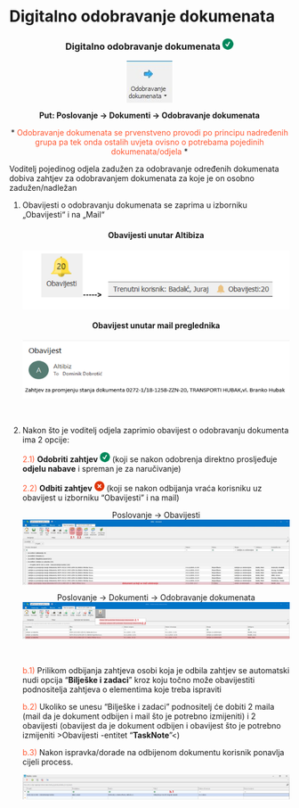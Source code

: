 # Digitalno odobravanje dokumenata 

### <p align=center>**Digitalno odobravanje dokumenata** ![Checkmark](./images/checkMark20.png)</p>

<img src="../images/odobravanjeDokumenata.png"
    alt="Odobravanje dokumenata"
    style="display: block;
            margin-left: auto;
            margin-right: auto;" 
/>

**<p align=center>Put: Poslovanje → Dokumenti → Odobravanje dokumenata**  

<p align=center> * <span style="color:#ff5630">Odobravanje dokumenata se prvenstveno provodi po principu nadređenih grupa pa tek onda ostalih uvjeta ovisno o potrebama pojedinih dokumenata/odjela</span> *</p>

Voditelj pojedinog odjela zadužen za odobravanje određenih dokumenata dobiva zahtjev za odobravanjem dokumenata za koje je on osobno zadužen/nadležan

1. Obavijesti o odobravanju dokumenata se zaprima u izborniku „Obavijesti“ i na „Mail“

    #### <p align=center>Obavijesti unutar Altibiza
    <img src="../images/odobravanjeDokumenata1.png"
        alt="Odobravanje dokumenata"
        style="display: block;
                margin-left: auto;
                margin-right: auto;" 
    />

    #### <p align=center>Obavijest unutar mail preglednika
    <img src="../images/odobravanjeDokumenata2.png"
        alt="Odobravanje dokumenata"
        style="display: block;
                margin-left: auto;
                margin-right: auto;" 
    />
    <br></br>

2. Nakon što je voditelj odjela zaprimio obavijest o odobravanju dokumenta ima 2 opcije:

    <span style="color:#ff5630">2.1)</span> **Odobriti zahtjev** ![Checkmark](./images/checkMark18.png) (koji se nakon odobrenja direktno prosljeđuje **odjelu nabave** i spreman je za naručivanje)

    <span style="color:#ff5630">2.2)</span> **Odbiti zahtjev** ![Crossmark](./images/crossMark18.png) (koji se nakon odbijanja vraća korisniku uz obavijest u izborniku “Obavijesti” i na mail)    

    <p align=center> Poslovanje → Obavijesti
    <img src="../images/odobravanjeDokumenata3.png"
        alt="Odobravanje dokumenata"
        style="display: block;
                margin-left: auto;
                margin-right: auto;" 
    />

    <p align=center> Poslovanje → Dokumenti → Odobravanje dokumenata
    <img src="../images/odobravanjeDokumenata4.png"
        alt="Odobravanje dokumenata"
        style="display: block;
                margin-left: auto;
                margin-right: auto;" 
    />
    <br></br>

    <span style="color:#ff5630">b.1)</span> Prilikom odbijanja zahtjeva osobi koja je odbila zahtjev se automatski nudi opcija “**Bilješke i zadaci**” kroz koju točno može obavijestiti podnositelja zahtjeva o elementima koje treba ispraviti 

    <span style="color:#ff5630">b.2)</span> Ukoliko se unesu “Bilješke i zadaci” podnositelj će dobiti 2 maila (mail da je dokument odbijen i mail što je potrebno izmijeniti)  i 2 obavijesti (obavijest da je dokument odbijen i obavijest što je potrebno izmijeniti >Obavijesti -entitet “**TaskNote**”<)

    <span style="color:#ff5630">b.3)</span> Nakon ispravka/dorade na odbijenom dokumentu korisnik ponavlja cijeli process.    

    <img src="../images/odobravanjeDokumenata5.png"
        alt="Odobravanje dokumenata"
        style="display: block;
                margin-left: auto;
                margin-right: auto;" 
    />


<br></br><br></br>